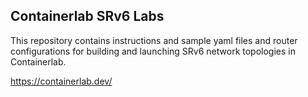 ## Containerlab SRv6 Labs

This repository contains instructions and sample yaml files and router configurations for building and launching SRv6 network topologies in Containerlab.

https://containerlab.dev/
